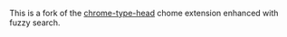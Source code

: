 This is a fork of the [chrome-type-head](https://code.google.com/p/chrome-type-ahead/source/checkout) chome extension enhanced with fuzzy search.
